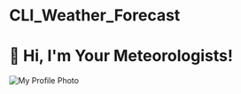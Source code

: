 # CLI_Weather_Forecast

# 👋 Hi, I'm Your Meteorologists!

![My Profile Photo](profile.jpg)  
<!-- If image is in a subfolder: ![Photo](/images/profile.jpg) -->

